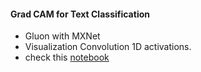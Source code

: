 #### Grad CAM for Text Classification 

- Gluon with MXNet
- Visualization Convolution 1D activations. 
- check this [notebook](https://github.com/haven-jeon/grad_cam_gluon/blob/master/text_grad_cam.ipynb)

